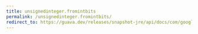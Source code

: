 ```yaml
---
title: unsignedinteger.fromintbits
permalink: /unsignedinteger.fromintbits/
redirect_to: https://guava.dev/releases/snapshot-jre/api/docs/com/google/common/primitives/UnsignedInteger.html#fromIntBits-int-
---
```


